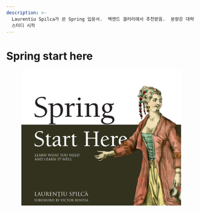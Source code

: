 ```yaml
---
description: >-
  Laurentiu Spilca가 쓴 Spring 입문서.  백엔드 갤러리에서 추천받음.  분량은 대략 400여쪽.  25.1.4부터 1인
  스터디 시작
---
```


# Spring start here

<figure><img src="../../.gitbook/assets/image (2).png" alt=""><figcaption></figcaption></figure>
